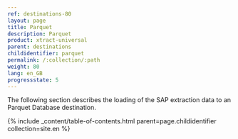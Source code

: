 ```yaml
---
ref: destinations-80
layout: page
title: Parquet
description: Parquet
product: xtract-universal
parent: destinations
childidentifier: parquet
permalink: /:collection/:path
weight: 80
lang: en_GB
progressstate: 5
---
```


The following section describes the loading of the SAP extraction data to an Parquet Database destination.


{% include _content/table-of-contents.html parent=page.childidentifier collection=site.en %}

